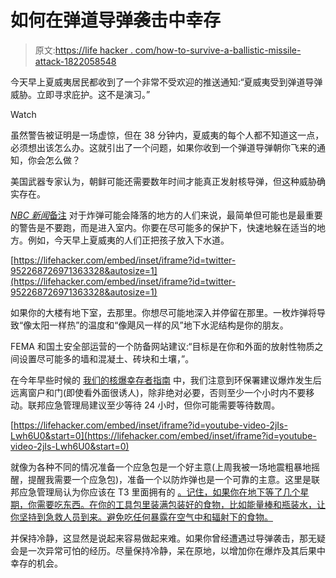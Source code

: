 # 如何在弹道导弹袭击中幸存

> 原文:[https://life hacker . com/how-to-survive-a-ballistic-missile-attack-1822058548](https://lifehacker.com/how-to-survive-a-ballistic-missile-attack-1822058548)

今天早上夏威夷居民都收到了一个非常不受欢迎的推送通知:“夏威夷受到弹道导弹威胁。立即寻求庇护。这不是演习。”

Watch

虽然警告被证明是一场虚惊，但在 38 分钟内，夏威夷的每个人都不知道这一点，必须想出该怎么办。这就引出了一个问题，如果你收到一个弹道导弹朝你飞来的通知，你会怎么做？

美国武器专家认为，朝鲜可能还需要数年时间才能真正发射核导弹，但这种威胁确实存在。

[*NBC 新闻*备注](https://www.nbcnews.com/news/us-news/don-t-run-get-inside-public-need-know-how-respond-n750466) 对于炸弹可能会降落的地方的人们来说，最简单但可能也是最重要的警告是不要跑，而是进入室内。你要在尽可能多的保护下，快速地躲在适当的地方。例如，今天早上夏威夷的人们正把孩子放入下水道。

 [https://lifehacker.com/embed/inset/iframe?id=twitter-952268726971363328&autosize=1](https://lifehacker.com/embed/inset/iframe?id=twitter-952268726971363328&autosize=1) 

如果你的大楼有地下室，去那里。你想尽可能地深入并停留在那里。一枚炸弹将导致“像太阳一样热”的温度和“像飓风一样的风”地下水泥结构是你的朋友。

FEMA 和国土安全部运营的一个防备网站建议:“目标是在你和外面的放射性物质之间设置尽可能多的墙和混凝土、砖块和土壤，”。

在今年早些时候的 [我们的核爆幸存者指南](https://lifehacker.com/where-to-hide-if-a-nuclear-bomb-goes-off-in-your-area-1793493053) 中，我们注意到环保署建议爆炸发生后远离窗户和门(即使看外面很诱人)，除非绝对必要，否则至少一个小时内不要移动。联邦应急管理局建议至少等待 24 小时，但你可能需要等待数周。

 [https://lifehacker.com/embed/inset/iframe?id=youtube-video-2jIs-Lwh6U0&start=0](https://lifehacker.com/embed/inset/iframe?id=youtube-video-2jIs-Lwh6U0&start=0) 

就像为各种不同的情况准备一个应急包是一个好主意(上周我被一场地震粗暴地摇醒，提醒我需要一个应急包)，准备一个以防炸弹也是一个可靠的主意。这里是联邦应急管理局认为你应该在 T3 里面拥有的 [。记住，如果你在地下等了几个星期，你需要吃东西。在你的工具包里装满包装好的食物，比如能量棒和瓶装水，让你坚持到急救人员到来。避免吃任何暴露在空气中和辐射下的食物。](https://www.ready.gov/build-a-kit)

并保持冷静，这显然是说起来容易做起来难。如果你曾经遭遇过导弹袭击，那无疑会是一次异常可怕的经历。尽量保持冷静，呆在原地，以增加你在爆炸及其后果中幸存的机会。